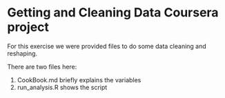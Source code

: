 Getting and Cleaning Data Coursera project
===

For this exercise we were provided files to do some data cleaning and reshaping. 

There are two files here:

1. CookBook.md briefly explains the variables
2. run_analysis.R shows the script 

